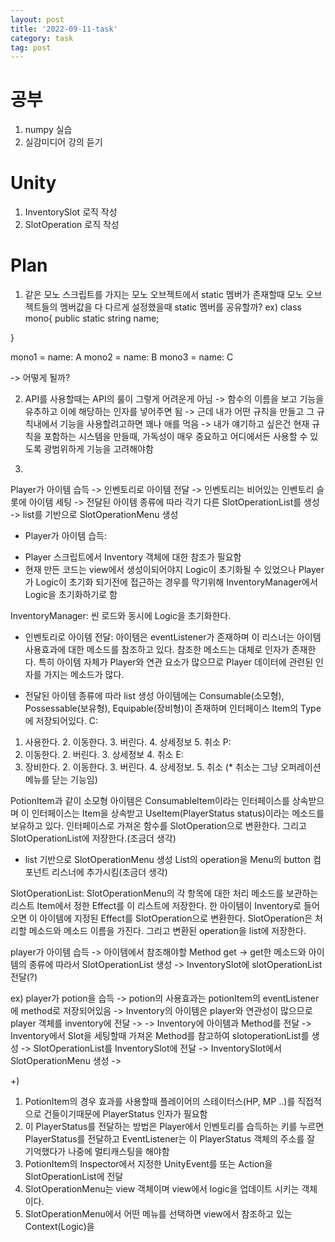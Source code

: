 ```yaml
---
layout: post
title: '2022-09-11-task'
category: task
tag: post
---
```


# 공부
1. numpy 실습
2. 실감미디어 강의 듣기

# Unity
1. InventorySlot 로직 작성
2. SlotOperation 로직 작성

# Plan
1. 같은 모노 스크립트를 가지는 모노 오브젝트에서 static 멤버가 존재할때 모노 오브젝트들의 멤버값을 다 다르게 설정했을때 static 멤버를 공유할까?
ex) class mono{
public static string name;

}

mono1 = name: A
mono2 = name: B
mono3 = name: C

-> 어떻게 될까?

2. API를 사용할때는 API의 룰이 그렇게 어려운게 아님 -> 함수의 이름을 보고 기능을 유추하고 이에 해당하는 인자를 넣어주면 됨
-> 근데 내가 어떤 규칙을 만들고 그 규칙내에서 기능을 사용할려고하면 꽤나 애를 먹음
-> 내가 얘기하고 싶은건 현재 규칙을 포함하는 시스템을 만들때, 가독성이 매우 중요하고 어디에서든 사용할 수 있도록 광범위하게 기능을 고려해야함

3. 
Player가 아이템 습득 -> 인벤토리로 아이템 전달 -> 인벤토리는 비어있는 인벤토리 슬롯에 아이템 세팅 -> 전달된 아이템 종류에 따라
각기 다른 SlotOperationList를 생성 -> list를 기반으로 SlotOperationMenu 생성
 
+ Player가 아이템 습득:
- Player 스크립트에서 Inventory 객체에 대한 참조가 필요함
- 현재 만든 코드는 view에서 생성이되어야지 Logic이 초기화될 수 있었으나 Player가 Logic이 초기화 되기전에 접근하는 경우를 막기위해
InventoryManager에서 Logic을 초기화하기로 함

InventoryManager: 씬 로드와 동시에 Logic을 초기화한다.

+ 인벤토리로 아이템 전달:
아이템은 eventListener가 존재하며 이 리스너는 아이템 사용효과에 대한 메소드를 참조하고 있다. 참조한 메소드는 대체로 인자가 존재한다.
특히 아이템 자체가 Player와 연관 요소가 많으므로 Player 데이터에 관련된 인자를 가지는 메소드가 많다.


+ 전달된 아이템 종류에 따라 list 생성
아이템에는 Consumable(소모형), Possessable(보유형), Equipable(장비형)이 존재하며 인터페이스 Item의 Type에 저장되어있다.
C:
1. 사용한다. 2. 이동한다. 3. 버린다. 4. 상세정보 5. 취소
P:
1. 이동한다. 2. 버린다. 3. 상세정보 4. 취소
E:
1. 장비한다. 2. 이동한다. 3. 버린다. 4. 상세정보. 5. 취소
(* 취소는 그냥 오퍼레이션 메뉴를 닫는 기능임)

PotionItem과 같이 소모형 아이템은 ConsumableItem이라는 인터페이스를 상속받으며 이 인터페이스는 Item을 상속받고 UseItem(PlayerStatus status)이라는 메소드를 보유하고 있다.
인터페이스로 가져온 함수를 SlotOperation으로 변환한다. 그리고 SlotOperationList에 저장한다.(조금더 생각)

+ list 기반으로 SlotOperationMenu 생성
List의 operation을 Menu의 button 컴포넌트 리스너에 추가시킴(조금더 생각)



SlotOperationList:
SlotOperationMenu의 각 항목에 대한 처리 메소드를 보관하는 리스트
Item에서 정한 Effect를 이 리스트에 저장한다.
한 아이템이 Inventory로 들어오면 이 아이템에 지정된 Effect를 SlotOperation으로 변환한다.
SlotOperation은 처리할 메소드와 메소드 이름을 가진다.
그리고 변환된 operation을 list에 저장한다.




player가 아이템 습득 -> 아이템에서 참조해야할 Method get -> get한 메소드와 아이템의 종류에 따라서
SlotOperationList 생성 -> InventorySlot에 slotOperationList 전달(?)

ex)
player가 potion을 습득 -> potion의 사용효과는 potionItem의 eventListener에 method로 저장되어있음 -> Inventory의 아이템은 player와
연관성이 많으므로 player 객체를 inventory에 전달 -> 
-> Inventory에 아이템과 Method를 전달 -> Inventory에서 Slot을 세팅할때 가져온 Method를 참고하여 slotoperationList를 생성
-> SlotOperationList를 InventorySlot에 전달 -> InventorySlot에서 SlotOperationMenu 생성 ->  



+)
1. PotionItem의 경우 효과를 사용할때 플레이어의 스테이터스(HP, MP ..)를 직접적으로 건들이기때문에 PlayerStatus 인자가 필요함
2. 이 PlayerStatus를 전달하는 방법은 Player에서 인벤토리를 습득하는 키를 누르면 PlayerStatus를 전달하고 EventListener는 
이 PlayerStatus 객체의 주소를 잘 기억했다가 나중에 멀티캐스팅을 해야함
3. PotionItem의 Inspector에서 지정한 UnityEvent를 또는 Action을 SlotOperationList에 전달
4. SlotOperationMenu는 view 객체이며 view에서 logic을 업데이트 시키는 객체이다.
5. SlotOperationMenu에서 어떤 메뉴를 선택하면 view에서 참조하고 있는 Context(Logic)을 

